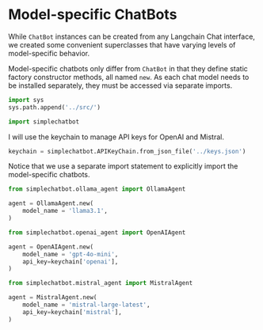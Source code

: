 # Model-specific ChatBots

While `ChatBot` instances can be created from any Langchain Chat interface, we created some convenient superclasses that have varying levels of model-specific behavior.

Model-specific chatbots only differ from `ChatBot` in that they define static factory constructor methods, all named `new`. As each chat model needs to be installed separately, they must be accessed via separate imports.


```python
import sys
sys.path.append('../src/')

import simplechatbot
```

I will use the keychain to manage API keys for OpenAI and Mistral.


```python
keychain = simplechatbot.APIKeyChain.from_json_file('../keys.json')
```

Notice that we use a separate import statement to explicitly import the model-specific chatbots.


```python
from simplechatbot.ollama_agent import OllamaAgent

agent = OllamaAgent.new(
    model_name = 'llama3.1', 
)
```


```python
from simplechatbot.openai_agent import OpenAIAgent

agent = OpenAIAgent.new(
    model_name = 'gpt-4o-mini', 
    api_key=keychain['openai'],
)
```


```python
from simplechatbot.mistral_agent import MistralAgent

agent = MistralAgent.new(
    model_name = 'mistral-large-latest', 
    api_key=keychain['mistral'],
)
```
